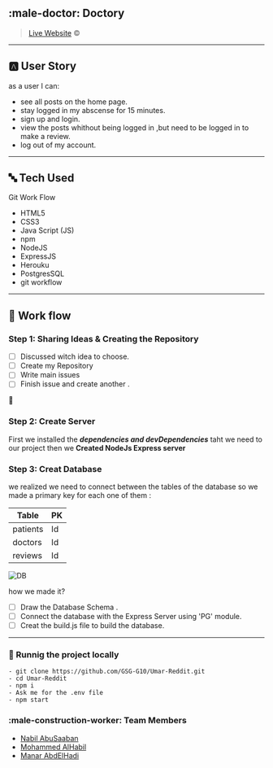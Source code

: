 ## :male-doctor: Doctory

> [Live Website](https://gsg-doctory.herokuapp.com/) :copyright:
---
## :a: User Story
as a user I can:
- see all posts on the home page.
- stay logged in my abscense for 15 minutes.
- sign up and login.
- view the posts whithout being logged in ,but need to be logged in to make a review.
- log out of my account.

---
## :abc: Tech Used

 Git Work Flow
- HTML5
- CSS3
- Java Script (JS)
- npm 
- NodeJS
- ExpressJS
- Herouku
- PostgresSQL
- git workflow


---
## :memo: Work flow

### Step 1: Sharing Ideas & Creating the Repository

- [ ] Discussed witch idea to choose.
- [ ] Create my Repository
- [ ] Write  main issues
- [ ] Finish issue and create another .

:rocket: 

### Step 2: Create Server

First we installed the ***dependencies and devDependencies*** taht we need to our project then we **Created NodeJs Express server** 


### Step 3: Creat Database

we realized we need to connect between the tables of the database so we made a primary key for each one of them :

| Table               | PK                      |
| -----------------   |:----------------------- |
| patients            | Id                      |
| doctors             | Id                     |
| reviews             | Id                      |


![DB](https://media.discordapp.net/attachments/953220909500620813/953675768855146616/unknown.png?width=833&height=400)

how we made it?

- [ ] Draw the Database Schema .
- [ ] Connect the database with the Express Server using 'PG' module.
- [ ] Creat the build.js file to build the database.

---
### :hotel: Runnig the project locally


```
- git clone https://github.com/GSG-G10/Umar-Reddit.git
- cd Umar-Reddit
- npm i
- Ask me for the .env file
- npm start
```

### :male-construction-worker: Team Members

- [Nabil AbuSaaban]()
- [Mohammed AlHabil]()
- [Manar AbdElHadi]()